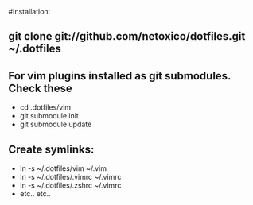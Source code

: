 #Installation:

git clone git://github.com/netoxico/dotfiles.git ~/.dotfiles
------------------------------------------------------------

For vim plugins installed as git submodules. Check these
---------------------------------------------------------

* cd .dotfiles/vim
* git submodule init
* git submodule update

Create symlinks:
----------------

* ln -s ~/.dotfiles/vim ~/.vim
* ln -s ~/.dotfiles/.vimrc ~/.vimrc
* ln -s ~/.dotfiles/.zshrc ~/.vimrc
* etc.. etc..
